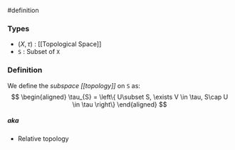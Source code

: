 #definition
### Types
- $\left( X, \tau \right)$ : [[Topological Space]]
- `S` : Subset of `X`
### Definition
We define the *subspace [[topology]]* on `S` as:
$$
\begin{aligned}
\tau_{S} = \left\{ U\subset S, \exists V \in \tau, S\cap U \in \tau \right\} 
\end{aligned}
$$
##### aka
- Relative topology